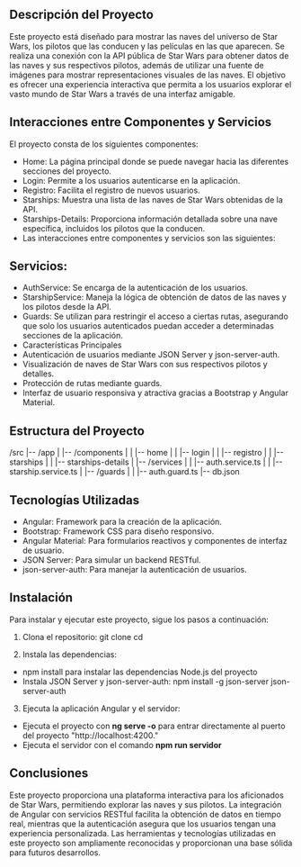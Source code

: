 ## Descripción del Proyecto
Este proyecto está diseñado para mostrar las naves del universo de Star Wars, los pilotos que las conducen y las películas en las que aparecen. Se realiza una conexión con la API pública de Star Wars para obtener datos de las naves y sus respectivos pilotos, además de utilizar una fuente de imágenes para mostrar representaciones visuales de las naves. El objetivo es ofrecer una experiencia interactiva que permita a los usuarios explorar el vasto mundo de Star Wars a través de una interfaz amigable.

## Interacciones entre Componentes y Servicios
El proyecto consta de los siguientes componentes:

- Home: La página principal donde se puede navegar hacia las diferentes secciones del proyecto.
- Login: Permite a los usuarios autenticarse en la aplicación.
- Registro: Facilita el registro de nuevos usuarios.
- Starships: Muestra una lista de las naves de Star Wars obtenidas de la API.
- Starships-Details: Proporciona información detallada sobre una nave específica, incluidos los pilotos que la conducen.
- Las interacciones entre componentes y servicios son las siguientes:

## Servicios:
- AuthService: Se encarga de la autenticación de los usuarios.
- StarshipService: Maneja la lógica de obtención de datos de las naves y los pilotos desde la API.
- Guards: Se utilizan para restringir el acceso a ciertas rutas, asegurando que solo los usuarios autenticados puedan acceder a determinadas secciones de la aplicación.
- Características Principales
- Autenticación de usuarios mediante JSON Server y json-server-auth.
- Visualización de naves de Star Wars con sus respectivos pilotos y detalles.
- Protección de rutas mediante guards.
- Interfaz de usuario responsiva y atractiva gracias a Bootstrap y Angular Material.

## Estructura del Proyecto

/src
|-- /app
|   |-- /components
|   |   |-- home
|   |   |-- login
|   |   |-- registro
|   |   |-- starships
|   |   |-- starships-details
|   |-- /services
|   |   |-- auth.service.ts
|   |   |-- starship.service.ts
|   |-- /guards
|   |   |-- auth.guard.ts
|-- db.json

## Tecnologías Utilizadas
- Angular: Framework para la creación de la aplicación.
- Bootstrap: Framework CSS para diseño responsivo.
- Angular Material: Para formularios reactivos y componentes de interfaz de usuario.
- JSON Server: Para simular un backend RESTful.
- json-server-auth: Para manejar la autenticación de usuarios.

## Instalación
Para instalar y ejecutar este proyecto, sigue los pasos a continuación:

1. Clona el repositorio:
git clone <url-del-repositorio>
cd <nombre-del-repositorio>

2. Instala las dependencias: 
- npm install para instalar las dependencias Node.js del proyecto
- Instala JSON Server y json-server-auth: npm install -g json-server json-server-auth

3. Ejecuta la aplicación Angular y el servidor:

- Ejecuta el proyecto con **ng serve -o** para entrar directamente al puerto del proyecto "http://localhost:4200."
- Ejecuta el servidor con el comando **npm run servidor**


## Conclusiones
Este proyecto proporciona una plataforma interactiva para los aficionados de Star Wars, permitiendo explorar las naves y sus pilotos. La integración de Angular con servicios RESTful facilita la obtención de datos en tiempo real, mientras que la autenticación asegura que los usuarios tengan una experiencia personalizada. Las herramientas y tecnologías utilizadas en este proyecto son ampliamente reconocidas y proporcionan una base sólida para futuros desarrollos.